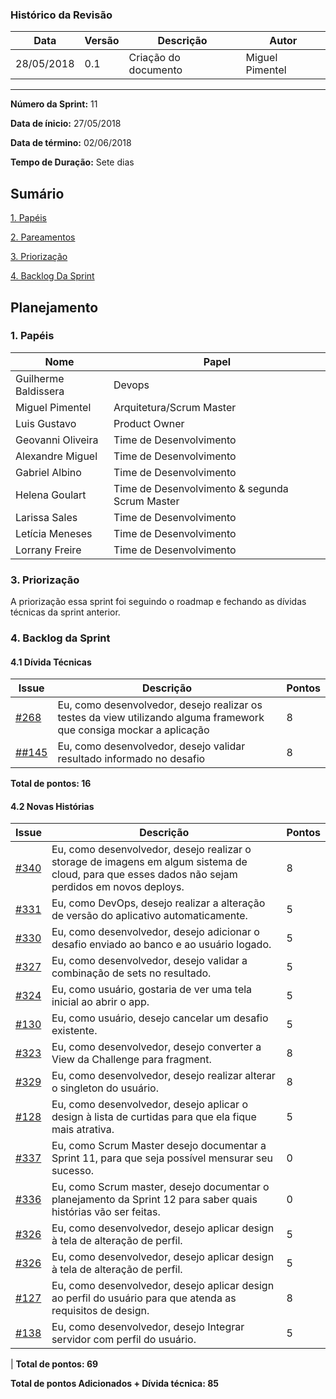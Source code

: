 ### Histórico da Revisão
| Data | Versão | Descrição | Autor |
|---|---|---|---|
| 28/05/2018| 0.1 |Criação do documento | Miguel Pimentel |
-------------------------------------------------------------------------------------------------

**Número da Sprint:** 11

**Data de ínicio:** 27/05/2018

**Data de término:** 02/06/2018

**Tempo de Duração:** Sete dias

## Sumário

[1. Papéis](#1-papéis)

[2. Pareamentos](#2-pareamentos)

[3. Priorização](#3-priorização)

[4. Backlog Da Sprint](#4-backlog-da-sprint)

## **Planejamento**

### 1. **Papéis**

| Nome                  | Papel |
|-----------------------|-------------|
| Guilherme Baldissera | Devops |
| Miguel Pimentel | Arquitetura/Scrum Master |
| Luis Gustavo | Product Owner |
| Geovanni Oliveira | Time de Desenvolvimento |
| Alexandre Miguel | Time de Desenvolvimento |
| Gabriel Albino | Time de Desenvolvimento |
| Helena Goulart | Time de Desenvolvimento & segunda Scrum Master |
| Larissa Sales | Time de Desenvolvimento |
| Letícia Meneses | Time de Desenvolvimento |
| Lorrany Freire | Time de Desenvolvimento |

### 3. **Priorização**

A priorização essa sprint foi seguindo o roadmap e fechando as dívidas técnicas da sprint anterior. 

### 4. **Backlog da Sprint**

#### 4.1 **Dívida Técnicas**

| Issue | Descrição | Pontos|
|-------|-----------|-------------|
|[#268](https://github.com/fga-gpp-mds/2018.1_Nexte/issues/268) | Eu, como desenvolvedor, desejo realizar os testes da view utilizando alguma framework que consiga mockar a aplicação |8|
|[##145](https://github.com/fga-gpp-mds/2018.1_nexte/issues/145) | Eu, como desenvolvedor, desejo validar resultado informado no desafio |8|


**Total de pontos: 16**

#### 4.2 **Novas Histórias**

| Issue | Descrição | Pontos|   
|-------|-----------|-------------|
|[#340](https://github.com/fga-gpp-mds/2018.1_Nexte/issues/340) |Eu, como desenvolvedor, desejo realizar o storage de imagens em algum sistema de cloud, para que esses dados não sejam perdidos em novos deploys.  | 8 |
|[#331](https://github.com/fga-gpp-mds/2018.1_Nexte/issues/331) |Eu, como DevOps, desejo realizar a alteração de versão do aplicativo automaticamente.  | 5 |
|[#330](https://github.com/fga-gpp-mds/2018.1_Nexte/issues/330) |Eu, como desenvolvedor, desejo adicionar o desafio enviado ao banco e ao usuário logado. | 5 |
|[#327](https://github.com/fga-gpp-mds/2018.1_Nexte/issues/327) |Eu, como desenvolvedor, desejo validar a combinação de sets no resultado.| 5 |
|[#324](https://github.com/fga-gpp-mds/2018.1_Nexte/issues/324) |Eu, como usuário, gostaria de ver uma tela inicial ao abrir o app.| 5 |
|[#130](https://github.com/fga-gpp-mds/2018.1_Nexte/issues/130) |Eu, como usuário, desejo cancelar um desafio existente. | 5 |
|[#323](https://github.com/fga-gpp-mds/2018.1_Nexte/issues/323) |Eu, como desenvolvedor, desejo converter a View da Challenge para fragment. | 8 |
|[#329](https://github.com/fga-gpp-mds/2018.1_Nexte/issues/329) |Eu, como desenvolvedor, desejo realizar alterar o singleton do usuário. | 8 |
|[#128](https://github.com/fga-gpp-mds/2018.1_Nexte/issues/128) |Eu, como desenvolvedor, desejo aplicar o design à lista de curtidas para que ela fique mais atrativa. | 5 |
|[#337](https://github.com/fga-gpp-mds/2018.1_Nexte/issues/337) |Eu, como Scrum Master desejo documentar a Sprint 11, para que seja possível mensurar seu sucesso. | 0 |
|[#336](https://github.com/fga-gpp-mds/2018.1_Nexte/issues/336) |Eu, como Scrum master, desejo documentar o planejamento da Sprint 12 para saber quais histórias vão ser feitas. | 0 |
|[#326](https://github.com/fga-gpp-mds/2018.1_Nexte/issues/326) |Eu, como desenvolvedor, desejo aplicar design à tela de alteração de perfil. | 5 |
|[#326](https://github.com/fga-gpp-mds/2018.1_Nexte/issues/326) |Eu, como desenvolvedor, desejo aplicar design à tela de alteração de perfil. | 5 |
|[#127](https://github.com/fga-gpp-mds/2018.1_Nexte/issues/127) |Eu, como desenvolvedor, desejo aplicar design ao perfil do usuário para que atenda as requisitos de design. | 8 |
|[#138](https://github.com/fga-gpp-mds/2018.1_Nexte/issues/138) |Eu, como desenvolvedor, desejo Integrar servidor com perfil do usuário. | 5
 |
**Total de pontos: 69**

**Total de pontos Adicionados + Dívida técnica: 85**